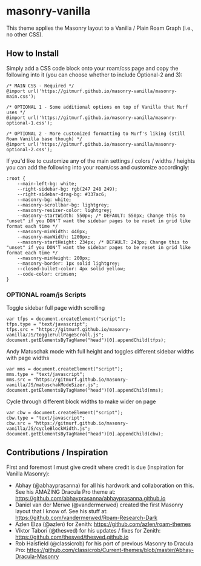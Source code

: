# masonry-vanilla

This theme applies the Masonry layout to a Vanilla / Plain Roam Graph (i.e., no other CSS).

## How to Install

Simply add a CSS code block onto your roam/css page and copy the following into it (you can choose whether to include Optional-2 and 3):

```
/* MAIN CSS - Required */
@import url('https://gitmurf.github.io/masonry-vanilla/masonry-main.css');

/* OPTIONAL 1 - Some additional options on top of Vanilla that Murf uses */
@import url('https://gitmurf.github.io/masonry-vanilla/masonry-optional-1.css');

/* OPTIONAL 2 - More customized formatting to Murf's liking (still Roam Vanilla base though) */
@import url('https://gitmurf.github.io/masonry-vanilla/masonry-optional-2.css');
```

If you'd like to customize any of the main settings / colors / widths / heights you can add the following into your roam/css and customize accordingly:

```
:root {
    --main-left-bg: white;
    --right-sidebar-bg: rgb(247 248 249);
    --right-sidebar-drag-bg: #337ac6;
    --masonry-bg: white;
    --masonry-scrollbar-bg: lightgrey;
    --masonry-resizer-color: lightgrey;
    --masonry-startWidth: 550px; /* DEFAULT: 550px; Change this to "unset" if you DON'T want the sidebar pages to be reset in grid like format each time */
    --masonry-minWidth: 440px;
    --masonry-maxWidth: 1200px;
    --masonry-startHeight: 234px; /* DEFAULT: 243px; Change this to "unset" if you DON'T want the sidebar pages to be reset in grid like format each time */
    --masonry-minHeight: 200px;
    --masonry-border: 1px solid lightgrey;
    --closed-bullet-color: 4px solid yellow;
    --code-color: crimson;
}
```

### OPTIONAL roam/js Scripts

Toggle sidebar full page width scrolling

```
var tfps = document.createElement("script");
tfps.type = "text/javascript";
tfps.src = "https://gitmurf.github.io/masonry-vanilla/JS/toggleFullPageScroll.js";
document.getElementsByTagName("head")[0].appendChild(tfps);
```

Andy Matuschak mode with full height and toggles different sidebar widths with page widths

```
var mms = document.createElement("script");
mms.type = "text/javascript";
mms.src = "https://gitmurf.github.io/masonry-vanilla/JS/matuschakModeSizer.js";
document.getElementsByTagName("head")[0].appendChild(mms);
```

Cycle through different block widths to make wider on page

```
var cbw = document.createElement("script");
cbw.type = "text/javascript";
cbw.src = "https://gitmurf.github.io/masonry-vanilla/JS/cycleBlockWidth.js";
document.getElementsByTagName("head")[0].appendChild(cbw);
```

## Contributions / Inspiration

First and foremost I must give credit where credit is due (inspiration for Vanilla Masonry):

- Abhay (@abhayprasanna) for all his hardwork and collaboration on this. See his AMAZING Dracula Pro theme at: https://github.com/abhayprasanna/abhayprasanna.github.io
- Daniel van der Merwe (@vandermerwed) created the first Masonry layout that I know of. See his stuff at: https://github.com/vandermerwed/Roam-Research-Dark
- Azlen Elza (@azlen) for Zenith: https://github.com/azlen/roam-themes
- Viktor Tabori (@thesved) for his updates / fixes for Zenith: https://github.com/thesved/thesved.github.io
- Rob Haisfield (@classicrob) for his port of previous Masonry to Dracula Pro: https://github.com/classicrob/Current-themes/blob/master/Abhay-Dracula-Masonry
